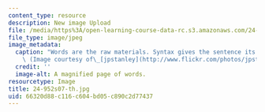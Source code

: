 ```yaml
---
content_type: resource
description: New image Upload
file: /media/https%3A/open-learning-course-data-rc.s3.amazonaws.com/24-952-advanced-syntax-spring-2007/66320d88c116c604bd05c890c2d77437_24-952s07-th.jpg
file_type: image/jpeg
image_metadata:
  caption: "Words are the raw materials. Syntax gives the sentence its structure.\
    \ (Image courtesy of\_[jpstanley](http://www.flickr.com/photos/jpstanley/).)"
  credit: ''
  image-alt: A magnified page of words.
resourcetype: Image
title: 24-952s07-th.jpg
uid: 66320d88-c116-c604-bd05-c890c2d77437
---
```

